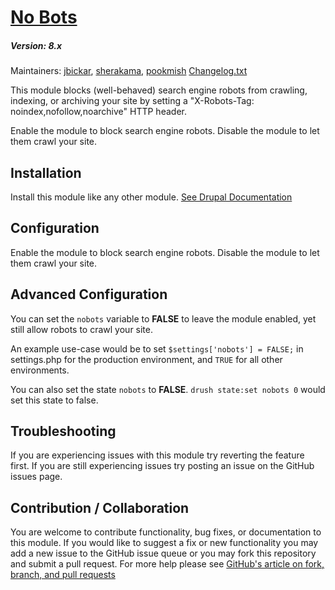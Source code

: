 # [No Bots](https://github.com/SU-SWS/nobots)
##### Version: 8.x

Maintainers: [jbickar](https://github.com/jbickar), [sherakama](https://github.com/sherakama), [pookmish](https://github.com/pookmish)
[Changelog.txt](CHANGELOG.txt)


This module blocks (well-behaved) search engine robots from
crawling, indexing, or archiving your site by setting a
"X-Robots-Tag: noindex,nofollow,noarchive" HTTP header.

Enable the module to block search engine robots.
Disable the module to let them crawl your site.

Installation
---

Install this module like any other module. [See Drupal Documentation](https://drupal.org/documentation/install/modules-themes/modules-7)

Configuration
---

Enable the module to block search engine robots.
Disable the module to let them crawl your site.

Advanced Configuration
---
You can set the `nobots` variable to **FALSE** to leave the module enabled, yet still allow robots to crawl your site.

An example use-case would be to set `$settings['nobots'] = FALSE;` in settings.php for the production environment, and `TRUE` for all other environments.

You can also set the state `nobots` to **FALSE**. `drush state:set nobots 0` would set this state to false.

Troubleshooting
---

If you are experiencing issues with this module try reverting the feature first. If you are still experiencing issues try posting an issue on the GitHub issues page.

Contribution / Collaboration
---

You are welcome to contribute functionality, bug fixes, or documentation to this module. If you would like to suggest a fix or new functionality you may add a new issue to the GitHub issue queue or you may fork this repository and submit a pull request. For more help please see [GitHub's article on fork, branch, and pull requests](https://help.github.com/articles/using-pull-requests)
